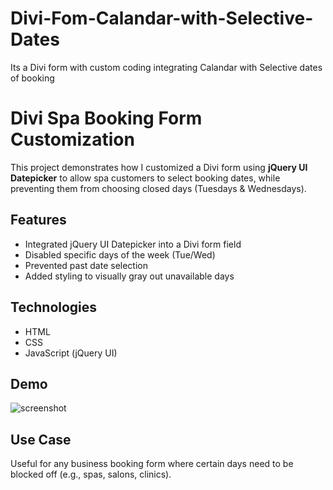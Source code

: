 # Divi-Fom-Calandar-with-Selective-Dates
Its a Divi form with custom coding integrating Calandar with Selective dates of booking

# Divi Spa Booking Form Customization

This project demonstrates how I customized a Divi form using **jQuery UI Datepicker** to allow spa customers to select booking dates, while preventing them from choosing closed days (Tuesdays & Wednesdays).

## Features
- Integrated jQuery UI Datepicker into a Divi form field
- Disabled specific days of the week (Tue/Wed)
- Prevented past date selection
- Added styling to visually gray out unavailable days

## Technologies
- HTML
- CSS
- JavaScript (jQuery UI)

## Demo
![screenshot](<img width="1366" height="607" alt="image" src="https://github.com/user-attachments/assets/63b8f8f8-64b9-4ab1-9897-152550b41f62" />
)

## Use Case
Useful for any business booking form where certain days need to be blocked off (e.g., spas, salons, clinics).

